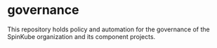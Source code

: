 # governance

This repository holds policy and automation for the governance of the SpinKube
organization and its component projects.
